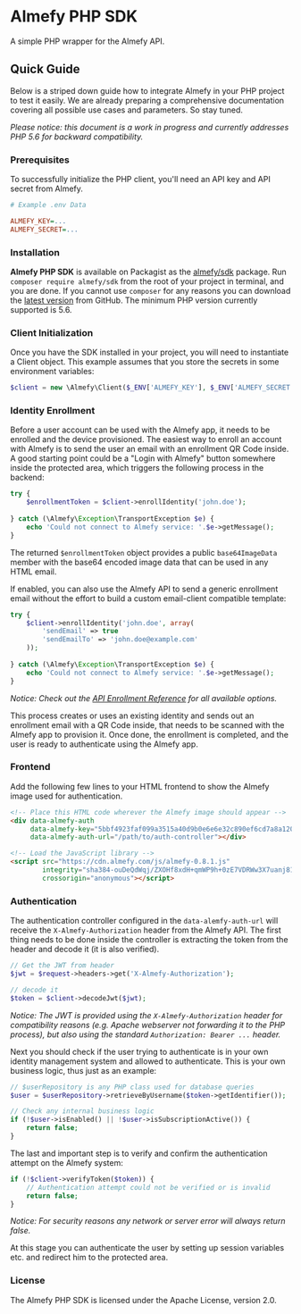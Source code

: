 # Almefy PHP SDK

A simple PHP wrapper for the Almefy API.

## Quick Guide

Below is a striped down guide how to integrate Almefy in your PHP project to test it easily. We are already
preparing a comprehensive documentation covering all possible use cases and parameters. So stay tuned.

_Please notice: this document is a work in progress and currently addresses PHP 5.6 for backward compatibility._

### Prerequisites

To successfully initialize the PHP client, you'll need an API key and API secret from Almefy.

```ini
# Example .env Data

ALMEFY_KEY=...
ALMEFY_SECRET=...
```

### Installation

**Almefy PHP SDK** is available on Packagist as the [almefy/sdk](http://packagist.org/packages/almefy/sdk)
package. Run `composer require almefy/sdk` from the root of your project in terminal, and you are done. If you
cannot use `composer` for any reasons you can download the [latest version](https://github.com/almefy/almefy-sdk-php/releases)
from GitHub. The minimum PHP version currently supported is 5.6.

### Client Initialization

Once you have the SDK installed in your project, you will need to instantiate a Client object. This example assumes
that you store the secrets in some environment variables:

```php
$client = new \Almefy\Client($_ENV['ALMEFY_KEY'], $_ENV['ALMEFY_SECRET']);
```

### Identity Enrollment

Before a user account can be used with the Almefy app, it needs to be enrolled and the device provisioned. The easiest
way to enroll an account with Almefy is to send the user an email with an enrollment QR Code inside. A good starting point
could be a "Login with Almefy" button somewhere inside the protected area, which triggers the following process in the
backend:

```php
try {
    $enrollmentToken = $client->enrollIdentity('john.doe');
    
} catch (\Almefy\Exception\TransportException $e) {
    echo 'Could not connect to Almefy service: '.$e->getMessage();
}
```

The returned `$enrollmentToken` object provides a public `base64ImageData` member with the base64 encoded image data
that can be used in any HTML email.

If enabled, you can also use the Almefy API to send a generic enrollment email without the effort to build a custom
email-client compatible template:

```php
try {
    $client->enrollIdentity('john.doe', array(
        'sendEmail' => true
        'sendEmailTo' => 'john.doe@example.com'
    ));
    
} catch (\Almefy\Exception\TransportException $e) {
    echo 'Could not connect to Almefy service: '.$e->getMessage();
}
```
_Notice: Check out the [API Enrollment Reference](https://docs.almefy.com/api/reference.html#enroll-identity) for all available options._

This process creates or uses an existing identity and sends out an enrollment email with a QR Code inside, that needs to
be scanned with the Almefy app to provision it. Once done, the enrollment is completed, and the user is ready to
authenticate using the Almefy app.

### Frontend

Add the following few lines to your HTML frontend to show the Almefy image used for authentication.

```html
<!-- Place this HTML code wherever the Almefy image should appear -->
<div data-almefy-auth
     data-almefy-key="5bbf4923faf099a3515a40d9b0e6e6e32c890ef6cd7a8a120657c2f49d2341fe"
     data-almefy-auth-url="/path/to/auth-controller"></div>

<!-- Load the JavaScript library -->
<script src="https://cdn.almefy.com/js/almefy-0.8.1.js"
        integrity="sha384-ouDeQdWqj/ZXOHf8xdH+qmWP9h+0zE7VDRWw3X7uanj81OpYvAh4fjNnQ90gA2Ba"
        crossorigin="anonymous"></script>
```

### Authentication

The authentication controller configured in the `data-alemfy-auth-url` will receive the `X-Almefy-Authorization` header
from the Almefy API. The first thing needs to be done inside the controller is extracting the token from the header and
decode it (it is also verified).

```php
// Get the JWT from header
$jwt = $request->headers->get('X-Almefy-Authorization');

// decode it
$token = $client->decodeJwt($jwt);
```
_Notice: The JWT is provided using the `X-Almefy-Authorization` header for compatibility reasons (e.g. Apache webserver
not forwarding it to the PHP process), but also using the standard `Authorization: Bearer ...` header._

Next you should check if the user trying to authenticate is in your own identity management system and allowed to
authenticate. This is your own business logic, thus just as an example:

```php
// $userRepository is any PHP class used for database queries 
$user = $userRepository->retrieveByUsername($token->getIdentifier());

// Check any internal business logic
if (!$user->isEnabled() || !$user->isSubscriptionActive()) {
    return false;
}
```

The last and important step is to verify and confirm the authentication attempt on the Almefy system:

```php
if (!$client->verifyToken($token)) {
    // Authentication attempt could not be verified or is invalid
    return false;
}
```

_Notice: For security reasons any network or server error will always return false._

At this stage you can authenticate the user by setting up session variables etc. and redirect him to the protected area.

### License
The Almefy PHP SDK is licensed under the Apache License, version 2.0.